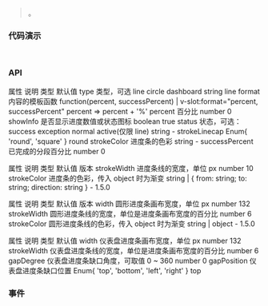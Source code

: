 #   

>  。


###  代码演示

```
 
```

### API
属性	说明	类型	默认值
type	类型，可选 line circle dashboard	string	line
format	内容的模板函数	function(percent, successPercent) | v-slot:format="percent, successPercent"	percent => percent + '%'
percent	百分比	number	0
showInfo	是否显示进度数值或状态图标	boolean	true
status	状态，可选：success exception normal active(仅限 line)	string	-
strokeLinecap		Enum{ 'round', 'square' }	round
strokeColor	进度条的色彩	string	-
successPercent	已完成的分段百分比	number	0


属性	说明	类型	默认值	版本
strokeWidth	进度条线的宽度，单位 px	number	10	
strokeColor	进度条的色彩，传入 object 时为渐变	string | { from: string; to: string; direction: string }	-	1.5.0



属性	说明	类型	默认值	版本
width	圆形进度条画布宽度，单位 px	number	132	
strokeWidth	圆形进度条线的宽度，单位是进度条画布宽度的百分比	number	6	
strokeColor	圆形进度条线的色彩，传入 object 时为渐变	string | object	-	1.5.0



属性	说明	类型	默认值
width	仪表盘进度条画布宽度，单位 px	number	132
strokeWidth	仪表盘进度条线的宽度，单位是进度条画布宽度的百分比	number	6
gapDegree	仪表盘进度条缺口角度，可取值 0 ~ 360	number	0
gapPosition	仪表盘进度条缺口位置	Enum{ 'top', 'bottom', 'left', 'right' }	top





 


### 事件

 

